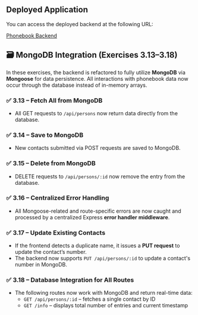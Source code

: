 
## Deployed Application

You can access the deployed backend at the following URL:

[Phonebook Backend](https://phonebook-database-1.onrender.com)  

## 🗃️ MongoDB Integration (Exercises 3.13–3.18)

In these exercises, the backend is refactored to fully utilize **MongoDB** via **Mongoose** for data persistence. All interactions with phonebook data now occur through the database instead of in-memory arrays.

### ✅ 3.13 – Fetch All from MongoDB

- All GET requests to `/api/persons` now return data directly from the database.

### ✅ 3.14 – Save to MongoDB

- New contacts submitted via POST requests are saved to MongoDB.

### ✅ 3.15 – Delete from MongoDB

- DELETE requests to `/api/persons/:id` now remove the entry from the database.

### ✅ 3.16 – Centralized Error Handling

- All Mongoose-related and route-specific errors are now caught and processed by a centralized Express **error handler middleware**.

### ✅ 3.17 – Update Existing Contacts

- If the frontend detects a duplicate name, it issues a **PUT request** to update the contact’s number.
- The backend now supports `PUT /api/persons/:id` to update a contact's number in MongoDB.

### ✅ 3.18 – Database Integration for All Routes

- The following routes now work with MongoDB and return real-time data:
  - `GET /api/persons/:id` – fetches a single contact by ID
  - `GET /info` – displays total number of entries and current timestamp